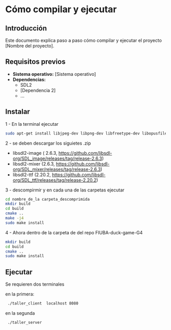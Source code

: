 # Cómo compilar y ejecutar 

## Introducción
Este documento explica paso a paso cómo compilar y ejecutar el proyecto [Nombre del proyecto].

## Requisitos previos
* **Sistema operativo:** [Sistema operativo]
* **Dependencias:**
  * SDL2
  * [Dependencia 2]
  * ...

## Instalar
1 - En la terminal ejecutar 
```bash
sudo apt-get install libjpeg-dev libpng-dev libfreetype-dev libopusfile-dev libflac-dev libxmp-dev libfluidsynth-dev libwavpack-dev cmake libmodplug-dev libsdl2-dev
````
2 - se deben descargar los siguietes .zip


- libsdl2-image ( 2.6.3, https://github.com/libsdl-org/SDL_image/releases/tag/release-2.6.3)
- libsdl2-mixer (2.6.3, https://github.com/libsdl-org/SDL_mixer/releases/tag/release-2.6.3)
- libsdl2-ttf (2.20.2, https://github.com/libsdl-org/SDL_ttf/releases/tag/release-2.20.2)

3 - descompirmir y en cada una de las carpetas ejecutar 

```bash
cd nombre_de_la carpeta_descomprimida
mkdir build
cd build
cmake ..
make -j4
sudo make install
````

4 - Ahora dentro de la carpeta de del repo FIUBA-duck-game-G4

```bash
mkdir build
cd build
cmake ..
sudo make install
````

## Ejecutar
Se requieren dos terminales 

en la primera:

```bash
 ./taller_client  localhost 8080
````
en la segunda 
```bash
 ./taller_server
````